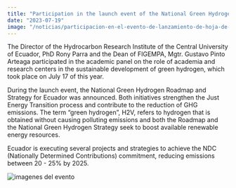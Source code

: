 ```yaml
---
title: "Participation in the launch event of the National Green Hydrogen Roadmap and Strategy for Ecuador"
date: "2023-07-19"
image: "/noticias/participacion-en-el-evento-de-lanzamiento-de-hoja-de-ruta-y-estrategia-nacional-del-hidrógeno-verde-para-el-ecuador.jpeg"
---
```


The Director of the Hydrocarbon Research Institute of the Central University of Ecuador, PhD Rony Parra and the Dean of FIGEMPA, Mgtr. Gustavo Pinto Arteaga participated in the academic panel on the role of academia and research centers in the sustainable development of green hydrogen, which took place on July 17 of this year.

During the launch event, the National Green Hydrogen Roadmap and Strategy for Ecuador was announced. Both initiatives strengthen the Just Energy Transition process and contribute to the reduction of GHG emissions. The term “green hydrogen”, H2V, refers to hydrogen that is obtained without causing polluting emissions and both the Roadmap and the National Green Hydrogen Strategy seek to boost available renewable energy resources.

Ecuador is executing several projects and strategies to achieve the NDC (Nationally Determined Contributions) commitment, reducing emissions between 20 - 25% by 2025.

![imagenes del evento](/noticias/participacion-en-el-evento-de-lanzamiento-de-hoja-de-ruta-y-estrategia-nacional-del-hidrógeno-verde-para-el-ecuador.jpeg)